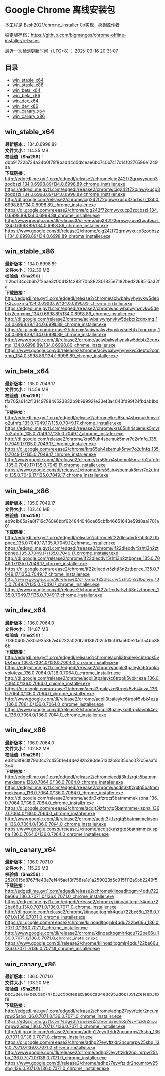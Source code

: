# Google Chrome 离线安装包
本工程是 [Bush2021/chrome_installer](https://github.com/Bush2021/chrome_installer) Go实现，感谢原作者

稳定版存档：<https://github.com/bigmangos/chrome-offline-installer/releases>

最近一次检测更新时间（UTC+8）：
2025-03-16 20:38:07

## 目录
* [win_stable_x64](https://github.com/bigmangos/chrome-offline-installer?tab=readme-ov-file#win_stable_x64)
* [win_stable_x86](https://github.com/bigmangos/chrome-offline-installer?tab=readme-ov-file#win_stable_x86)
* [win_beta_x64](https://github.com/bigmangos/chrome-offline-installer?tab=readme-ov-file#win_beta_x64)
* [win_beta_x86](https://github.com/bigmangos/chrome-offline-installer?tab=readme-ov-file#win_beta_x86)
* [win_dev_x64](https://github.com/bigmangos/chrome-offline-installer?tab=readme-ov-file#win_dev_x64)
* [win_dev_x86](https://github.com/bigmangos/chrome-offline-installer?tab=readme-ov-file#win_dev_x86)
* [win_canary_x64](https://github.com/bigmangos/chrome-offline-installer?tab=readme-ov-file#win_canary_x64)
* [win_canary_x86](https://github.com/bigmangos/chrome-offline-installer?tab=readme-ov-file#win_canary_x86)

## win_stable_x64
**最新版本**： 134.0.6998.89  
**文件大小**： 114.35 MB  
**校验值（Sha256）**： dbb91722b734a34b0f79f8bad44d0dfceae6bc7c0b7417c14f0276596e1249aa  
**下载链接**：
http://edgedl.me.gvt1.com/edgedl/release2/chrome/cjg242f72qrnwyxucp3zodbszi_134.0.6998.89/134.0.6998.89_chrome_installer.exe
https://edgedl.me.gvt1.com/edgedl/release2/chrome/cjg242f72qrnwyxucp3zodbszi_134.0.6998.89/134.0.6998.89_chrome_installer.exe
http://dl.google.com/release2/chrome/cjg242f72qrnwyxucp3zodbszi_134.0.6998.89/134.0.6998.89_chrome_installer.exe
https://dl.google.com/release2/chrome/cjg242f72qrnwyxucp3zodbszi_134.0.6998.89/134.0.6998.89_chrome_installer.exe
http://www.google.com/dl/release2/chrome/cjg242f72qrnwyxucp3zodbszi_134.0.6998.89/134.0.6998.89_chrome_installer.exe
https://www.google.com/dl/release2/chrome/cjg242f72qrnwyxucp3zodbszi_134.0.6998.89/134.0.6998.89_chrome_installer.exe
## win_stable_x86
**最新版本**： 134.0.6998.89  
**文件大小**： 102.39 MB  
**校验值（Sha256）**： 112bd134d3b6b7f2aae3200413f4283170b882301835e7182bed2268515a32fa  
**下载链接**：
http://edgedl.me.gvt1.com/edgedl/release2/chrome/aciwbalwyhynvkw5debtx2cqnxmq_134.0.6998.89/134.0.6998.89_chrome_installer.exe
https://edgedl.me.gvt1.com/edgedl/release2/chrome/aciwbalwyhynvkw5debtx2cqnxmq_134.0.6998.89/134.0.6998.89_chrome_installer.exe
http://dl.google.com/release2/chrome/aciwbalwyhynvkw5debtx2cqnxmq_134.0.6998.89/134.0.6998.89_chrome_installer.exe
https://dl.google.com/release2/chrome/aciwbalwyhynvkw5debtx2cqnxmq_134.0.6998.89/134.0.6998.89_chrome_installer.exe
http://www.google.com/dl/release2/chrome/aciwbalwyhynvkw5debtx2cqnxmq_134.0.6998.89/134.0.6998.89_chrome_installer.exe
https://www.google.com/dl/release2/chrome/aciwbalwyhynvkw5debtx2cqnxmq_134.0.6998.89/134.0.6998.89_chrome_installer.exe
## win_beta_x64
**最新版本**： 135.0.7049.17  
**文件大小**： 114.59 MB  
**校验值（Sha256）**： ffa705a6142f1314978846523832b9b999921e33ef3a4043fd99f24fbdab1bd6  
**下载链接**：
http://edgedl.me.gvt1.com/edgedl/release2/chrome/krs65uh4sbemuk5mvr7o2ufnfq_135.0.7049.17/135.0.7049.17_chrome_installer.exe
https://edgedl.me.gvt1.com/edgedl/release2/chrome/krs65uh4sbemuk5mvr7o2ufnfq_135.0.7049.17/135.0.7049.17_chrome_installer.exe
http://dl.google.com/release2/chrome/krs65uh4sbemuk5mvr7o2ufnfq_135.0.7049.17/135.0.7049.17_chrome_installer.exe
https://dl.google.com/release2/chrome/krs65uh4sbemuk5mvr7o2ufnfq_135.0.7049.17/135.0.7049.17_chrome_installer.exe
http://www.google.com/dl/release2/chrome/krs65uh4sbemuk5mvr7o2ufnfq_135.0.7049.17/135.0.7049.17_chrome_installer.exe
https://www.google.com/dl/release2/chrome/krs65uh4sbemuk5mvr7o2ufnfq_135.0.7049.17/135.0.7049.17_chrome_installer.exe
## win_beta_x86
**最新版本**： 135.0.7049.17  
**文件大小**： 102.46 MB  
**校验值（Sha256）**： eb9c1b65a2a8f719c76866bbf624844046ce65cbfb46651643e59d8aa1701a01  
**下载链接**：
http://edgedl.me.gvt1.com/edgedl/release2/chrome/if22dlecdvr5zhti3n2ztbpnee_135.0.7049.17/135.0.7049.17_chrome_installer.exe
https://edgedl.me.gvt1.com/edgedl/release2/chrome/if22dlecdvr5zhti3n2ztbpnee_135.0.7049.17/135.0.7049.17_chrome_installer.exe
http://dl.google.com/release2/chrome/if22dlecdvr5zhti3n2ztbpnee_135.0.7049.17/135.0.7049.17_chrome_installer.exe
https://dl.google.com/release2/chrome/if22dlecdvr5zhti3n2ztbpnee_135.0.7049.17/135.0.7049.17_chrome_installer.exe
http://www.google.com/dl/release2/chrome/if22dlecdvr5zhti3n2ztbpnee_135.0.7049.17/135.0.7049.17_chrome_installer.exe
https://www.google.com/dl/release2/chrome/if22dlecdvr5zhti3n2ztbpnee_135.0.7049.17/135.0.7049.17_chrome_installer.exe
## win_dev_x64
**最新版本**： 136.0.7064.0  
**文件大小**： 114.87 MB  
**校验值（Sha256）**： 713604057e30c935367e4b232a02dba6189702c519cf61a560e2fac154bb886b  
**下载链接**：
http://edgedl.me.gvt1.com/edgedl/release2/chrome/acpli3tpaleykc6trqok5vbk4eza_136.0.7064.0/136.0.7064.0_chrome_installer.exe
https://edgedl.me.gvt1.com/edgedl/release2/chrome/acpli3tpaleykc6trqok5vbk4eza_136.0.7064.0/136.0.7064.0_chrome_installer.exe
http://dl.google.com/release2/chrome/acpli3tpaleykc6trqok5vbk4eza_136.0.7064.0/136.0.7064.0_chrome_installer.exe
https://dl.google.com/release2/chrome/acpli3tpaleykc6trqok5vbk4eza_136.0.7064.0/136.0.7064.0_chrome_installer.exe
http://www.google.com/dl/release2/chrome/acpli3tpaleykc6trqok5vbk4eza_136.0.7064.0/136.0.7064.0_chrome_installer.exe
https://www.google.com/dl/release2/chrome/acpli3tpaleykc6trqok5vbk4eza_136.0.7064.0/136.0.7064.0_chrome_installer.exe
## win_dev_x86
**最新版本**： 136.0.7064.0  
**文件大小**： 102.82 MB  
**校验值（Sha256）**： e381c8f9c8f79d0cc2c455b1e444e282b390de51302b8d35dac072c5eaafd3e4  
**下载链接**：
http://edgedl.me.gvt1.com/edgedl/release2/chrome/acdjt3ktfzrgtq5batmmmekispna_136.0.7064.0/136.0.7064.0_chrome_installer.exe
https://edgedl.me.gvt1.com/edgedl/release2/chrome/acdjt3ktfzrgtq5batmmmekispna_136.0.7064.0/136.0.7064.0_chrome_installer.exe
http://dl.google.com/release2/chrome/acdjt3ktfzrgtq5batmmmekispna_136.0.7064.0/136.0.7064.0_chrome_installer.exe
https://dl.google.com/release2/chrome/acdjt3ktfzrgtq5batmmmekispna_136.0.7064.0/136.0.7064.0_chrome_installer.exe
http://www.google.com/dl/release2/chrome/acdjt3ktfzrgtq5batmmmekispna_136.0.7064.0/136.0.7064.0_chrome_installer.exe
https://www.google.com/dl/release2/chrome/acdjt3ktfzrgtq5batmmmekispna_136.0.7064.0/136.0.7064.0_chrome_installer.exe
## win_canary_x64
**最新版本**： 136.0.7071.0  
**文件大小**： 115.26 MB  
**校验值（Sha256）**： 2520915d8767ffe43e7ef445aef3f758aa1e1a259023d5c915f112a9bb2249f5  
**下载链接**：
http://edgedl.me.gvt1.com/edgedl/release2/chrome/kiinoadltogmlr4qdu722be66u_136.0.7071.0/136.0.7071.0_chrome_installer.exe
https://edgedl.me.gvt1.com/edgedl/release2/chrome/kiinoadltogmlr4qdu722be66u_136.0.7071.0/136.0.7071.0_chrome_installer.exe
http://dl.google.com/release2/chrome/kiinoadltogmlr4qdu722be66u_136.0.7071.0/136.0.7071.0_chrome_installer.exe
https://dl.google.com/release2/chrome/kiinoadltogmlr4qdu722be66u_136.0.7071.0/136.0.7071.0_chrome_installer.exe
http://www.google.com/dl/release2/chrome/kiinoadltogmlr4qdu722be66u_136.0.7071.0/136.0.7071.0_chrome_installer.exe
https://www.google.com/dl/release2/chrome/kiinoadltogmlr4qdu722be66u_136.0.7071.0/136.0.7071.0_chrome_installer.exe
## win_canary_x86
**最新版本**： 136.0.7071.0  
**文件大小**： 103.20 MB  
**校验值（Sha256）**： bbc28e01a7be85ac747b32c5bdfeeac9a66ca84e8d952d68139f2ce1eeb3fbf8  
**下载链接**：
http://edgedl.me.gvt1.com/edgedl/release2/chrome/adhp27eyvftzidr2ncumrpw25sbq_136.0.7071.0/136.0.7071.0_chrome_installer.exe
https://edgedl.me.gvt1.com/edgedl/release2/chrome/adhp27eyvftzidr2ncumrpw25sbq_136.0.7071.0/136.0.7071.0_chrome_installer.exe
http://dl.google.com/release2/chrome/adhp27eyvftzidr2ncumrpw25sbq_136.0.7071.0/136.0.7071.0_chrome_installer.exe
https://dl.google.com/release2/chrome/adhp27eyvftzidr2ncumrpw25sbq_136.0.7071.0/136.0.7071.0_chrome_installer.exe
http://www.google.com/dl/release2/chrome/adhp27eyvftzidr2ncumrpw25sbq_136.0.7071.0/136.0.7071.0_chrome_installer.exe
https://www.google.com/dl/release2/chrome/adhp27eyvftzidr2ncumrpw25sbq_136.0.7071.0/136.0.7071.0_chrome_installer.exe
